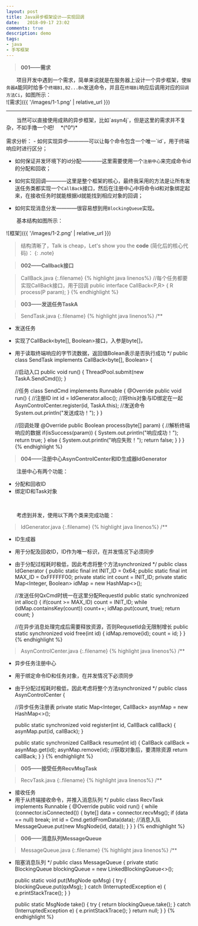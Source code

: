 ```yaml
---
layout: post
title: Java异步框架设计——实现回调
date:   2018-09-17 23:02
comments: true
description: demo
tags:
- java
- 手写框架
---
```


>**001——需求**

&emsp;&emsp;项目开发中遇到一个需求，简单来说就是在服务器上设计一个异步框架，使`服务器A`能同时给多个`终端B1,B2...Bn`发送命令，并且在`终端Bi`响应后调用对应的`回调方法Ci`，如图所示：
<br>
![需求]({{ '/images/1-1.png' | relative_url }})
<hr>
&emsp;&emsp;当然可以直接使用成熟的异步框架，比如`asyn4j`，但是这里的需求并不复杂，不如手撸一个吧!&emsp;
*(°0°)*<br><br>
需求分析：
- 如何实现异步————可以让每个命令包含一个唯一`id`，用于终端响应时进行区分；

- 如何保证并发环境下的id分配————这里需要使用一个`注册中心`来完成命令id的分配和回收；

- 如何实现回调————这里是整个框架的核心，最终我采用的方法是让所有发送任务类都实现一个`CallBack`接口，然后在注册中心中将命令id和对象绑定起来，在接收任务时就能根据id就能找到相应对象的回调；

- 如何实现消息分发————很容易想到用`BlockingQueue`实现。
    
&emsp;&emsp;基本结构如图所示：

![框架]({{ '/images/1-2.png' | relative_url }})


>结构清晰了，Talk is cheap，Let's show you the **code** (简化后的核心代码)：
{: .note}

>**002——Callback接口**

>CallBack.java
{:.filename}
{% highlight java linenos%}
//每个任务都要实现CallBack接口，用于回调
public interface CallBack<P,R> {
    R process(P param);
}
{% endhighlight %}

>**003——发送任务TaskA**

>SendTask.java
{:.filename}
{% highlight java linenos%}
/**
 * 发送任务
 * 实现了CallBack<byte[], Boolean>接口，入参是byte[]，
 * 用于读取终端响应的字节流数据，返回值Bolean表示是否执行成功
 */
public class SendTask implements CallBack<byte[], Boolean> {
    
    //启动入口
    public void run() {
        ThreadPool.submit(new TaskA.SendCmd());
    }
    
    //任务
    class SendCmd implements Runnable {
        @Override
        public void run() {
            //注册ID
            int id = IdGenerator.alloc();
            //将this对象与ID绑定在一起
            AsynControlCenter.register(id, TaskA.this);
            //发送命令
            System.out.println("发送成功！");
        }
    }

    //回调处理
    @Override
    public Boolean process(byte[] param) {
        //解析终端响应的数据
        if(isSuccess(param)) {
            System.out.println("响应成功！");
            return true;
        } else {
            System.out.println("响应失败！");
            return false;
        }
    }
}
{% endhighlight %}

>**004——注册中心AsynControlCenter和ID生成器IdGenerator**

&emsp;&emsp;注册中心有两个功能：
- 分配和回收ID
- 绑定ID和Task对象
<br>

&emsp;&emsp;考虑到并发，使用以下两个类来完成功能：

>IdGenerator.java
{:.filename}
{% highlight java linenos%}
/**
 * ID生成器
 * 用于分配及回收ID，ID作为唯一标识，在并发情况下必须同步
 * 由于分配过程耗时极低，因此考虑将整个方法synchronized
 */
public class IdGenerator {
    public static final int INIT_ID = 0x64;
    public static final int MAX_ID = 0xFFFFFF00;
    private static int count = INIT_ID;
    private static Map<Integer, Boolean> idMap = new HashMap<>();

    //发送任何QxCmd时统一在这里分配RequestId
    public static synchronized int alloc() {
        if(count >= MAX_ID)
            count = INIT_ID;
        while (idMap.containsKey(count))
            count++;
        idMap.put(count, true);
        return count;
    }

    //在异步消息处理完成后需要释放资源，否则RequsetId会无限制增长
    public static synchronized void free(int id) {
        idMap.remove(id);
        count = id;
    }
}
{% endhighlight %}

>AsynControlCenter.java
{:.filename}
{% highlight java linenos%}
/**
 * 异步任务注册中心
 * 用于绑定命令ID和任务对象，在并发情况下必须同步
 * 由于分配过程耗时极低，因此考虑将整个方法synchronized
 */
public class AsynControlCenter {

    //异步任务注册表
    private static Map<Integer, CallBack> asynMap = new HashMap<>();

    public static synchronized void register(int id, CallBack callBack) {
        asynMap.put(id, callBack);
    }

    public static synchronized CallBack resume(int id) {
        CallBack callBack = asynMap.get(id);
        asynMap.remove(id);  //获取对象后，要清除资源
        return callBack;
    }
}
{% endhighlight %}

>**005——接受任务RecvMsgTask**  

>RecvTask.java
{:.filename}
{% highlight java linenos%}
/**
 * 接收任务
 * 用于从终端接收命令，并推入消息队列
 */
public class RecvTask implements Runnable {
    @Override
    public void run() {
        while (connector.isConnected()) {
            byte[] data = connector.recvMsg();
            if (data == null)
                break;
            int id = Cmd.getIdFromData(data);
            //消息入队
            MessageQueue.put(new MsgNode(id, data));
        }
    }
}
{% endhighlight %}

>**006——消息队列MessageQueue**

>MessageQueue.java
{:.filename}
{% highlight java linenos%}
/**
 * 阻塞消息队列
 */
public class MessageQueue {
    private static BlockingQueue<MsgNode> blockingQueue = new LinkedBlockingQueue<>();

    public static void put(MsgNode qxMsg) {
        try {
            blockingQueue.put(qxMsg);
        } catch (InterruptedException e) {
            e.printStackTrace();
        }
    }

    public static MsgNode take() {
        try {
            return blockingQueue.take();
        } catch (InterruptedException e) {
            e.printStackTrace();
        }
        return null;
    }
}
{% endhighlight %}

